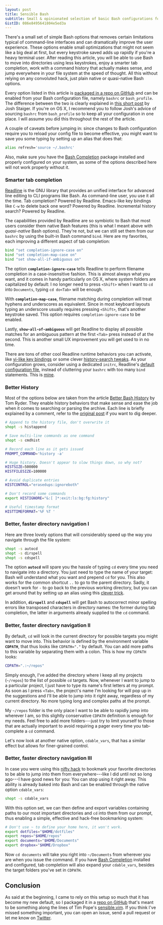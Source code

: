 ```yaml
---
layout: post
title: Sensible Bash
subtitle: Small & opinionated selection of basic Bash configurations for an improved command-line user experience
GistID: 086e8495641804e5ed3a
---
```


There's a small set of simple Bash options that removes certain limitations typical of command-line interfaces and can dramatically improve the user experience. These options enable small optimizations that might not seem like a big deal at first, but every keystroke saved adds up rapidly if you're a heavy terminal user. After reading this article, you will be able to use Bash to move into directories using less keystrokes, enjoy a smarter tab completion, work with a command history that actually makes sense, and jump everywhere in your file system at the speed of thought. All this without relying on any convoluted hack, just plain native or quasi-native Bash options.

Every option listed in this article is [packaged in a repo on GitHub](https://github.com/mrzool/bash-sensible) and can be enabled from your Bash configuration file, namely `bashrc` or `bash_profile`. The difference between the two is clearly explained in [this short post](http://www.joshstaiger.org/archives/2005/07/bash_profile_vs.html) by Josh Staiger. If you're on OS X, I recommend you to follow Josh's advice of sourcing `bashrc` from `bash_profile` so to keep all your configuration in one place. I will assume you did this throughout the rest of the article.

A couple of caveats before jumping in: since changes to Bash configuration require you to reload your config file to become effective, you might want to save you some typing by setting up an alias that does that:

```bash
alias refresh='source ~/.bashrc'
```

Also, make sure you have the [Bash Completion](http://bash-completion.alioth.debian.org/) package installed and properly configured on your system, as some of the options described here will not work properly without it.

### Smarter tab completion

[Readline](https://cnswww.cns.cwru.edu/php/chet/readline/rltop.html) is the GNU library that provides an unified interface for advanced line editing to CLI programs like Bash. As command-line user, you use it all the time. Tab completion? Powered by Readline. Emacs-like key bindings like `C-w` to delete back one word? Powered by Readline. Incremental history search? Powered by Readline.

The capabilities provided by Readline are so symbiotic to Bash that most users consider them native Bash features (this is what I meant above with *quasi-native* Bash options). They're not, but we can still set them from our `bashrc` by using the built-in Bash command `bind`. Here are my favorites, each improving a different aspect of tab completion:

```bash
bind "set completion-ignore-case on"
bind "set completion-map-case on"
bind "set show-all-if-ambiguous on"
```

The option **`completion-ignore-case`** tells Readline to perform filename completion in a case-insensitive fashion. This is almost always what you want, and it comes in handy particularly on OS X, where system folders are capitalized by default: I no longer need to press `<Shift>` when I want to `cd` into `Documents`, typing `cd do<Tab>` will be enough.

With **`completion-map-case`**, filename matching during completion will treat hyphens and underscores as equivalent. Since in most keyboard layouts typing an underscore usually requires pressing `<Shift>`, that's another keystroke saved. This option requires `completion-ignore-case` to be enabled.

Lastly, **`show-all-of-ambiguous`** will get Readline to display all possible matches for an ambiguous pattern at the first `<Tab>` press instead of at the second. This is another small UX improvement you will get used to in no time.

There are tons of other cool Readline runtime behaviors you can activate, like [vi-like key bindings](http://blog.sanctum.geek.nz/vi-mode-in-bash/) or some clever [history-search tweaks](https://coderwall.com/p/oqtj8w/the-single-most-useful-thing-in-bash). As your configuration grows, consider using a dedicated `initrc`, Readline's [default configuration file](http://cnswww.cns.cwru.edu/php/chet/readline/readline.html#SEC9), instead of cluttering your `bashrc` with too many `bind` statements. This is [mine](https://github.com/mrzool/dotfiles/blob/master/inputrc).

### Better History

Most of the options below are taken from the article [Better Bash History](http://blog.sanctum.geek.nz/better-bash-history/) by Tom Ryder. They enable history behaviors that make sense and ease the job when it comes to searching or parsing the archive. Each line is briefly explained by a comment, refer to the [original post](http://blog.sanctum.geek.nz/better-bash-history/) if you want to dig deeper.

```bash
# Append to the history file, don't overwrite it
shopt -s histappend

# Save multi-line commands as one command
shopt -s cmdhist

# Record each line as it gets issued
PROMPT_COMMAND='history -a'

# Huge history. Doesn't appear to slow things down, so why not?
HISTSIZE=500000
HISTFILESIZE=100000

# Avoid duplicate entries
HISTCONTROL="erasedups:ignoreboth"

# Don't record some commands
export HISTIGNORE="&:[ ]*:exit:ls:bg:fg:history"

# Useful timestamp format
HISTTIMEFORMAT='%F %T '
```

### Better, faster directory navigation I

Here are three lovely options that will considerably speed up the way you navigate through the file system:

```bash
shopt -s autocd
shopt -s dirspell
shopt -s cdspell
```

The option **`autocd`** will spare you the hassle of typing `cd` every time you need to navigate into a directory. You just need to type the name of your target: Bash will understand what you want and prepend `cd` for you. This also works for the common shortcut `..` to go to the parent directory. Sadly, it doesn't work for `-` to go back to the previous working directory, but you can get around that by setting up an alias using this [clever trick](http://askubuntu.com/questions/146031/bash-alias-alias-name-should-be-a-simple-dash-not-working).

In addition, **`dirspell`** and **`cdspell`** will get Bash to autocorrect minor spelling errors like transposed characters in directory names: the former during tab completion, the latter in arguments already supplied to the `cd` command.

### Better, faster directory navigation II

By default, `cd` will look in the current directory for possible targets you might want to move into. This behavior is defined by the environment variable **`CDPATH`**, that thus looks like `CDPATH="."` by default. You can add more paths to this variable by separating them with a colon. This is how my `CDPATH` looks:

```bash
CDPATH=".:~/repos"
```

Simply enough, I've added the directory where I keep all my projects (`~/repos`) to the list of possible `cd` targets. Now, whenever I want to jump to a particular project, I just have to type its name's first letters at my prompt. As soon as I press `<Tab>`, the project's name I'm looking for will pop up in the suggestions and I'll be able to jump into it right away, regardless of my current directory. No more typing long and complex paths at the prompt.

My `~/repos` folder is the only place I want to be able to rapidly jump into wherever I am, so this slightly conservative `CDPATH` definition is enough for my needs. Feel free to add more folders---just try to limit yourself to those that are actually important to avoid requiring a pager every time you tab-complete a `cd` command.

Let's now look at another native option, `cdable_vars`, that has a similar effect but allows for finer-grained control.

### Better, faster directory navigation III

In case you were using this [nifty hack](http://jeroenjanssens.com/2013/08/16/quickly-navigate-your-filesystem-from-the-command-line.html) to bookmark your favorite directories to be able to jump into them from everywhere---like I did until not so long ago---I have good news for you: You can stop using it right away. This ability is already baked into Bash and can be enabled through the native option `cdable_vars`:

```bash
shopt -s cdable_vars
```

With this option set, we can then define and export variables containing paths to our most important directories and `cd` into them from our prompt, thus enabling a simple, effective and hack-free bookmarking system:

```bash
# Don't use ~ to define your home here, it won't work.
export dotfiles="$HOME/dotfiles"
export repos="$HOME/repos"
export documents="$HOME/Documents"
export dropbox="$HOME/Dropbox"
```

Now `cd documents` will take you right into `~/Documents` from wherever you are when you issue the command. If you have [Bash Completion](http://bash-completion.alioth.debian.org/) installed and configured, tab completion will also expand your `cdable_vars`, besides the target folders you've set in `CDPATH`.

## Conclusion

As said at the beginning, I came to rely on this setup so much that it has become my new default, so I packaged it in a [repo on GitHub](https://github.com/mrzool/bash-sensible) that's meant to be something along the lines of Tim Pope's [sensible.vim](https://github.com/tpope/vim-sensible). If you think I've missed something important, you can open an issue, send a pull request or let me know on [Twitter](http://twitter.com/mrzool_).

